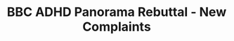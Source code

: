 ---
title: BBC ADHD Panorama Rebuttal - New Complaints
permalink: /bbc-adhd-new-complaints/
redirect_to: https://neveroff.notion.site/New-Complaints-25cc789f8efd41dc852d541d5316b2a7?pvs=4
---